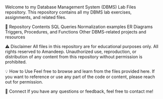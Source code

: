 Welcome to my Database Management System (DBMS) Lab Files repository. This repository contains all my DBMS lab exercises, assignments, and related files.

📁 Repository Contents
SQL Queries
Normalization examples
ER Diagrams
Triggers, Procedures, and Functions
Other DBMS-related projects and resources

⚠️ Disclaimer
All files in this repository are for educational purposes only. All rights reserved to Amandeep. Unauthorized use, reproduction, or distribution of any content from this repository without permission is prohibited.


💡 How to Use
Feel free to browse and learn from the files provided here. If you want to reference or use any part of the code or content, please reach out for permission.


🔗 Connect
If you have any questions or feedback, feel free to contact me!
